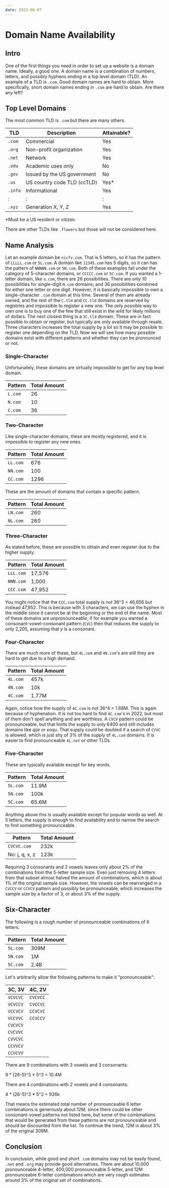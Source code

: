 ```yaml
---
date: 2022-06-07
---
```

# Domain Name Availability

## Intro

One of the first things you need in order to set up a website is a domain name. Ideally, a good one. A domain name is a combination of numbers, letters, and possibly hyphens ending in a top level domain (TLD). An example of a TLD is `.com`. Good domain names are hard to obtain. More specifically, short domain names ending in `.com` are hard to obtain. Are there any left?

## Top Level Domains

The most common TLD is `.com` but there are many others.

|TLD|Description|Attainable?|
|-|-|-|
|`.com`|Commercial|Yes|
|`.org`|Non-profit organization|Yes|
|`.net`|Network|Yes|
|`.edu`|Academic uses only|No|
|`.gov`|Issued by the US government|No|
|`.us`|US country code TLD (ccTLD)|Yes*|
|`.info`|Informational|Yes|
|:|:|:|
|`.xyz`|Generation X, Y, Z|Yes|

\*Must be a US resident or citizen.

There are other TLDs like `.flowers` but those will not be considered here.

## Name Analysis

Let an example domain be `nicfv.com`. That is 5 letters, so it has the pattern of `LLLLL.com` or `5L.com`. A domain like `12345.com` has 5 digits, so it can has the pattern of `NNNNN.com` or `5N.com`. Both of these examples fall under the category of 5-character domains, or `CCCCC.com` or `5C.com`. If you wanted a 1-letter domain, like `a.com`, there are 26 possibilities. There are only 10 possibilities for single-digit `N.com` domains; and 36 possibilities combined for either one letter or one digit. However, it is basically impossible to own a single-character `.com` domain at this time. Several of them are already owned, and the rest of the `C.tld` and `CC.tld` domains are reserved by registries and impossible to register a new one. The only possible way to own one is to buy one of the few that still exist in the wild for likely millions of dollars. The next closest thing is a `3C.tld` domain. These are in fact possible to obtain or register, but typically are only available through resale. Three characters increases the total supply by a lot so it may be possible to register one depending on the TLD. Now we will see how many possible domains exist with different patterns and whether they can be pronounced or not.

### Single-Character

Unfortunately, these domains are virtually impossible to get for any top level domain.

|Pattern|Total Amount|
|-|-|
|`L.com`|26|
|`N.com`|10|
|`C.com`|36|

### Two-Character

Like single-character domains, these are mostly registered, and it is impossible to register any new ones.

|Pattern|Total Amount|
|-|-|
|`LL.com`|676|
|`NN.com`|100|
|`CC.com`|1296|

These are the amount of domains that contain a specific pattern.

|Pattern|Total Amount|
|-|-|
|`LN.com`|260|
|`NL.com`|260|

### Three-Character

As stated before, these are possible to obtain and even register due to the higher supply.

|Pattern|Total Amount|
|-|-|
|`LLL.com`|17,576|
|`NNN.com`|1,000|
|`CCC.com`|47,952|

You might notice that the `CCC.com` total supply is not 36^3 = 46,656 but instead 47,952. This is because with 3 characters, we can use the hyphen in the middle since it cannot be at the beginning or the end of the name. Most of these domains are unpronounceable, if for example you wanted a consonant-vowel-consonant pattern (`CVC`) then that reduces the supply to only 2,205, assuming that _y_ is a consonant.

### Four-Character

There are much more of these, but `4L.com` and `4N.com`'s are still they are hard to get due to a high demand.

|Pattern|Total Amount|
|-|-|
|`4L.com`|457k|
|`4N.com`|10k|
|`4C.com`|1.77M|

Again, notice how the supply of `4C.com` is not 36^4 = 1.68M. This is again because of hyphenation. It is not too hard to find `4C.com`'s in 2022, but most of them don't spell anything and are worthless. A `CVCV` pattern could be pronounceable, but that limits the supply to only 6400 and still includes domains like _qije_ or _xoqu_. That supply could be doubled if a search of `CVVC` is allowed, which is just shy of 3% of the supply of `4L.com` domains. It is easier to find pronounceable `4L.net` or other TLDs.

### Five-Character

These are typically available except for key words.

|Pattern|Total Amount|
|-|-|
|`5L.com`|11.9M|
|`5N.com`|100k|
|`5C.com`|65.6M|

Anything above this is usually available except for popular words as well. At 5 letters, the supply is enough to find availability and to narrow the search to find something pronounceable.

|Pattern|Total Amount|
|-|-|
|`CVCVC.com`|232k|
|No: j, q, x, z|123k|

Requiring 3 consonants and 2 vowels leaves only about 2% of the combinations from the 5-letter sample size. Even just removing 4 letters from that subset almost halved the amount of combinations, which is about 1% of the original sample size. However, the vowels can be rearranged in a `CVCCV` or `CCVCV` pattern and possibly be pronounceable, which increases the sample size by a factor of 3, or about 3% of the supply.

## Six-Character

The following is a rough number of pronounceable combinations of 6 letters.

|Pattern|Total Amount|
|-|-|
|`5L.com`|309M|
|`5N.com`|1M|
|`5C.com`|2.4B|

Let's arbitrarily allow the following patterns to make it "pronounceable":

|3C, 3V|4C, 2V|
|-|-|
|`VCVCVC`|`CVCVCC`|
|`VCVCCV`|`CVCCVC`|
|`VCCVCV`|`CCVCVC`|
|`VCCVVC`|`CCVCCV`|
|`CVCVCV`||
|`CVCVVC`||
|`CVVCVC`||
|`CCVVCV`||
|`CCVCVV`||

There are 9 combinations with 3 vowels and 3 consonants:

9 * (26-5)^3 * 5^3 = 10.4M

There are 4 combinations with 2 vowels and 4 consonants:

4 * (26-5)^3 * 5^2 = 926k

That means the estimated total number of pronounceable 6 letter combinations is generously about 12M, since there could be other consonant-vowel patterns not listed here, but some of the combinations that would be generated from these patterns are not pronounceable and should be discounted from the list. To continue the trend, 12M is about 3% of the original 309M.

## Conclusion

In conclusion, while good and short `.com` domains may not be easily found, `.net` and `.org` may provide good alternatives. There are about 10,000 pronounceable 4-letter, 400,000 pronounceable 5-letter, and 12M pronounceable 6-letter combinations which are very rough estimates around 3% of the original set of combinations.
